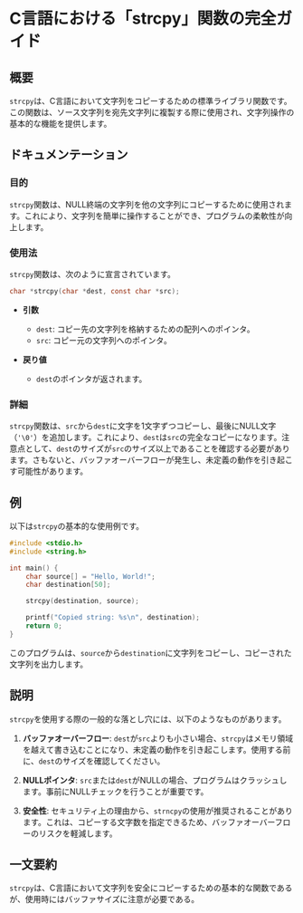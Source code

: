 <!--
Meta Description: # C言語における「strcpy」関数の完全ガイド ## 概要 `strcpy`は、C言語において文字列をコピーするための標準ライブラリ関数です。この関数は、ソース文字列を宛先文字列に複製する際に使用され、文字列操作の基本的な機能を提供します。 ## ドキュメンテーション ### 目的 `strcp...
Meta Keywords: strcpy, dest, src, char, destination
-->

# C言語における「strcpy」関数の完全ガイド

## 概要
`strcpy`は、C言語において文字列をコピーするための標準ライブラリ関数です。この関数は、ソース文字列を宛先文字列に複製する際に使用され、文字列操作の基本的な機能を提供します。

## ドキュメンテーション
### 目的
`strcpy`関数は、NULL終端の文字列を他の文字列にコピーするために使用されます。これにより、文字列を簡単に操作することができ、プログラムの柔軟性が向上します。

### 使用法
`strcpy`関数は、次のように宣言されています。

```c
char *strcpy(char *dest, const char *src);
```

- **引数**
  - `dest`: コピー先の文字列を格納するための配列へのポインタ。
  - `src`: コピー元の文字列へのポインタ。

- **戻り値**
  - `dest`のポインタが返されます。

### 詳細
`strcpy`関数は、`src`から`dest`に文字を1文字ずつコピーし、最後にNULL文字（`'\0'`）を追加します。これにより、`dest`は`src`の完全なコピーになります。注意点として、`dest`のサイズが`src`のサイズ以上であることを確認する必要があります。さもないと、バッファオーバーフローが発生し、未定義の動作を引き起こす可能性があります。

## 例
以下は`strcpy`の基本的な使用例です。

```c
#include <stdio.h>
#include <string.h>

int main() {
    char source[] = "Hello, World!";
    char destination[50];

    strcpy(destination, source);

    printf("Copied string: %s\n", destination);
    return 0;
}
```

このプログラムは、`source`から`destination`に文字列をコピーし、コピーされた文字列を出力します。

## 説明
`strcpy`を使用する際の一般的な落とし穴には、以下のようなものがあります。

1. **バッファオーバーフロー**: `dest`が`src`よりも小さい場合、`strcpy`はメモリ領域を越えて書き込むことになり、未定義の動作を引き起こします。使用する前に、`dest`のサイズを確認してください。

2. **NULLポインタ**: `src`または`dest`がNULLの場合、プログラムはクラッシュします。事前にNULLチェックを行うことが重要です。

3. **安全性**: セキュリティ上の理由から、`strncpy`の使用が推奨されることがあります。これは、コピーする文字数を指定できるため、バッファオーバーフローのリスクを軽減します。

## 一文要約
`strcpy`は、C言語において文字列を安全にコピーするための基本的な関数であるが、使用時にはバッファサイズに注意が必要である。
